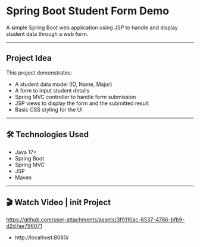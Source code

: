 # Spring Boot Student Form Demo

A simple Spring Boot web application using JSP to handle and display student data through a web form.

---

##  Project Idea

This project demonstrates:

- A student data model (ID, Name, Major)
- A form to input student details
- Spring MVC controller to handle form submission
- JSP views to display the form and the submitted result
- Basic CSS styling for the UI

---
## 🛠 Technologies Used

- Java 17+
- Spring Boot
- Spring MVC
- JSP
- Maven

---
## 🎬 Watch Video | init Project

https://github.com/user-attachments/assets/3f9110ac-6537-4786-bfb9-d2d7ae796071
- http://localhost:8080/

